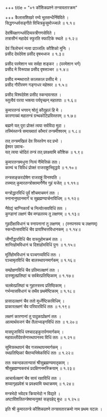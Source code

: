 +++
title = "०१ कौशिकप्रश्ने तन्त्रावतारक्रम"

+++
कैलासशिखरे रम्ये भूतसन्धैर्निषेविते ।  
सिद्धगन्धर्वसङ्गीते विचित्रकुसुमोज्ज्वले ॥ १.१॥  

देवर्षियक्षगन्धर्वदिव्यस्त्रीगणसेविते ।  
तत्रासीनं महादेवं स्फुरति स्फाटिके स्थले ॥ १.२॥  

देवं त्रिलोचनं नत्वा प्राञ्जलिः कौशिको मुनिः ।  
प्रसीद देवदेवेश प्रसीद वृषभध्वज ॥ १.३॥  

प्रसीद परमेशान भव सर्वज्ञ शङ्कर । (परमेशान भर्ग)  
प्रसीद मे विरूपाक्ष प्रसीद वृषसञ्चर ॥ १.४॥  

प्रसीद मन्मथाराते कालकाल प्रसीद मे ।  
प्रसीद गौरीरमण गङ्गाधर महेश्वर ॥ १.५॥  

प्रसीद विश्वदेवेश प्रसीद स्कन्दवत्सल ।  
स्तुत्वैवं परया भक्त्या पर्यपृच्छन् महातपाः ॥ १.६॥  

कुमारतन्त्रं भगवन् श्रोतुं कौतूहलं हि मे ।  
कारणाख्यं महातन्त्रं ग्रन्थकोटिप्रविस्तरम् ॥ १.७॥  

बह्मणे यत् पुरा प्रोक्तं त्वया सर्वविदा मुदा ।  
तस्मिंस्तन्त्रे समाख्यातं कौमारं तन्त्रमीश्वरम् ॥ १.८॥  

तत् तन्त्रमखिलं देव विस्तरेण वद प्रभो ।  
ईश्वर उवाच-  
यत् त्वया चोदितं तन्त्रं तत् प्रवक्ष्यामि कौशिक ॥ १.९॥  

कुमारतन्त्रमधुना नित्यं नैमित्तिकं ततः।  
काम्यं च त्रिविधं प्रोक्तं राजराष्ट्राभिवृद्धये ॥ १.१०॥  

तन्त्रसङ्करदोषेण राजराष्ट्रं विनश्यति ।  
तस्मात् कुमारतन्त्रोक्तमार्गेणैव गुहं यजेत् ॥ १.११॥  

मन्त्रोद्धारविधिं पूर्वं शौचमाचमनं ततः ।  
स्नानानुष्ठानमार्गं च सुब्रह्मण्यार्चनाविधिम् ॥ १.१२॥  

नैवेद्यं चाग्निकार्यं च नित्योत्सवविधिं ततः ।  
कुण्डानां लक्षणं चैव मण्डलस्य तु लक्षणम् ॥ १.१३॥  

गुहदीक्षाविधानं च स्नापनानां तु लक्षणम् । (स्नपनस्य च लक्षणम्)  
स्कन्दोत्सवविधिं चैव प्रायश्चित्तविधानकम् ॥ १.१४॥  

जीर्णोद्धारविधिं चैव वास्तुहोमक्रमं ततः ।  
शान्तिहोमविधानं च दिशाहोमविधिं पुनः ॥ १.१५॥  

मूर्तिहोमविधानं च पञ्चगव्यविधिं ततः ।  
पञ्चामृतविधिं चैव बालस्थापनमार्गकम् ॥ १.१६॥  

सम्प्रोक्षणविधिं चैव प्रतिमालक्षणं ततः ।  
दारुशूलप्रतिष्ठां च सर्वबेरप्रतिष्ठिकाम् ॥ १.१७॥  

चलबेरप्रतिष्ठां च गुहास्त्रस्य प्रतिष्ठिकाम् ।  
गर्भन्यासविधानं च तथैव प्रथमेष्टिकाम् ॥ १.१८॥  

प्रासादलक्षणं चैव ततो मूर्ध्नेष्टिकाविधिम् ।  
प्राकारलक्षणं चैव परिवारविधिं ततः ॥ १.१९॥  

लक्षणं कारणानां तु पादुकाप्रोक्षणं ततः ।  
आत्मार्थयजनं चैव तैलाभ्यङ्गविधिं ततः ॥ १.२०॥  

मासपूजाविधिं पश्चादङ्कुरार्पणमार्गकम् ।  
महावल्लीदेवसेनास्थापनस्य विधिं ततः ॥ १.२१॥  

सुमित्रस्थापनं चैव गजस्थापनमार्गकम् ।  
रथप्रतिष्ठिकां चैवाप्यभिषेकविधिं ततः ॥ १.२२॥  

ततः स्कन्दकलान्यासं श्रीसुब्रह्मण्यमातृकाम् ।  
श्रीसुब्रह्मण्यकवचं प्रदक्षिणनमस्क्रियाम् ॥ १.२३॥  

आचार्यलक्षणं चैव सायं रक्षाविधिं ततः ।  
शय्यागृहप्रवेशं च प्रवक्ष्यामि यथाक्रमम् ॥ १.२४॥  

मन्त्रभेदो भवेदत्र क्रियाभेदो न विद्यते ।  
अष्टाविंशतितन्त्रेष्वप्यनुक्तं सङ्ग्रहेद् बुधः ॥ १.२५॥  

इति श्री कुमारतन्त्रे कौशिकप्रश्ने तन्त्रावतारक्रमो नाम प्रथमः पटलः ।  